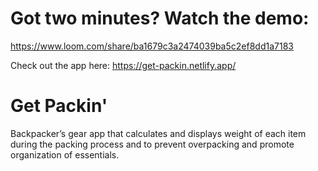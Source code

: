# Got two minutes? Watch the demo:
https://www.loom.com/share/ba1679c3a2474039ba5c2ef8dd1a7183

Check out the app here:
https://get-packin.netlify.app/

# Get Packin'
Backpacker’s gear app that calculates and displays  weight of each item during the packing process and to prevent overpacking and promote organization of essentials.
